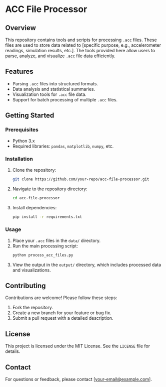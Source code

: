 # ACC File Processor

## Overview
This repository contains tools and scripts for processing `.acc` files. These files are used to store data related to [specific purpose, e.g., accelerometer readings, simulation results, etc.]. The tools provided here allow users to parse, analyze, and visualize `.acc` file data efficiently.

## Features
- Parsing `.acc` files into structured formats.
- Data analysis and statistical summaries.
- Visualization tools for `.acc` file data.
- Support for batch processing of multiple `.acc` files.

## Getting Started

### Prerequisites
- Python 3.x
- Required libraries: `pandas`, `matplotlib`, `numpy`, etc.

### Installation
1. Clone the repository:
   ```bash
   git clone https://github.com/your-repo/acc-file-processor.git
   ```
2. Navigate to the repository directory:
   ```bash
   cd acc-file-processor
   ```
3. Install dependencies:
   ```bash
   pip install -r requirements.txt
   ```

### Usage
1. Place your `.acc` files in the `data/` directory.
2. Run the main processing script:
   ```bash
   python process_acc_files.py
   ```
3. View the output in the `output/` directory, which includes processed data and visualizations.

## Contributing
Contributions are welcome! Please follow these steps:
1. Fork the repository.
2. Create a new branch for your feature or bug fix.
3. Submit a pull request with a detailed description.

## License
This project is licensed under the MIT License. See the `LICENSE` file for details.

## Contact
For questions or feedback, please contact [your-email@example.com].
